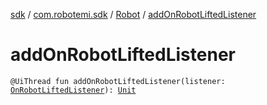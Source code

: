 [sdk](../../index.md) / [com.robotemi.sdk](../index.md) / [Robot](index.md) / [addOnRobotLiftedListener](./add-on-robot-lifted-listener.md)

# addOnRobotLiftedListener

`@UiThread fun addOnRobotLiftedListener(listener: `[`OnRobotLiftedListener`](../../com.robotemi.sdk.listeners/-on-robot-lifted-listener/index.md)`): `[`Unit`](https://kotlinlang.org/api/latest/jvm/stdlib/kotlin/-unit/index.html)
